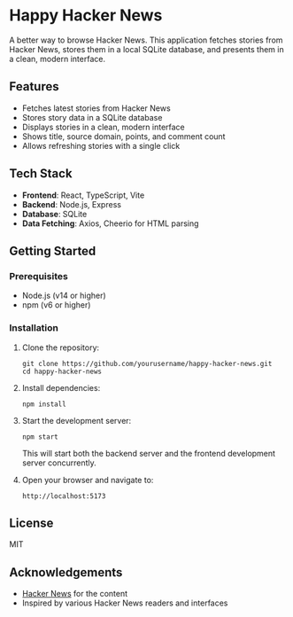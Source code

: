 # Happy Hacker News

A better way to browse Hacker News. This application fetches stories from Hacker News, stores them in a local SQLite database, and presents them in a clean, modern interface.

## Features

- Fetches latest stories from Hacker News
- Stores story data in a SQLite database
- Displays stories in a clean, modern interface
- Shows title, source domain, points, and comment count
- Allows refreshing stories with a single click

## Tech Stack

- **Frontend**: React, TypeScript, Vite
- **Backend**: Node.js, Express
- **Database**: SQLite
- **Data Fetching**: Axios, Cheerio for HTML parsing

## Getting Started

### Prerequisites

- Node.js (v14 or higher)
- npm (v6 or higher)

### Installation

1. Clone the repository:

   ```
   git clone https://github.com/yourusername/happy-hacker-news.git
   cd happy-hacker-news
   ```

2. Install dependencies:

   ```
   npm install
   ```

3. Start the development server:

   ```
   npm start
   ```

   This will start both the backend server and the frontend development server concurrently.

4. Open your browser and navigate to:
   ```
   http://localhost:5173
   ```
## License

MIT

## Acknowledgements

- [Hacker News](https://news.ycombinator.com/) for the content
- Inspired by various Hacker News readers and interfaces
